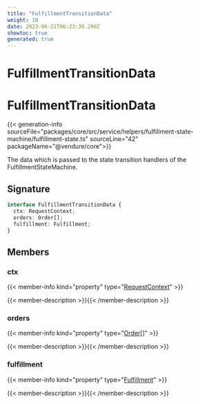 ```yaml
---
title: "FulfillmentTransitionData"
weight: 10
date: 2023-06-21T06:23:39.298Z
showtoc: true
generated: true
---
```

<!-- This file was generated from the Vendure source. Do not modify. Instead, re-run the "docs:build" script -->

# FulfillmentTransitionData
<div class="symbol">


# FulfillmentTransitionData

{{< generation-info sourceFile="packages/core/src/service/helpers/fulfillment-state-machine/fulfillment-state.ts" sourceLine="42" packageName="@vendure/core">}}

The data which is passed to the state transition handlers of the FulfillmentStateMachine.

## Signature

```TypeScript
interface FulfillmentTransitionData {
  ctx: RequestContext;
  orders: Order[];
  fulfillment: Fulfillment;
}
```
## Members

### ctx

{{< member-info kind="property" type="<a href='/typescript-api/request/request-context#requestcontext'>RequestContext</a>"  >}}

{{< member-description >}}{{< /member-description >}}

### orders

{{< member-info kind="property" type="<a href='/typescript-api/entities/order#order'>Order</a>[]"  >}}

{{< member-description >}}{{< /member-description >}}

### fulfillment

{{< member-info kind="property" type="<a href='/typescript-api/entities/fulfillment#fulfillment'>Fulfillment</a>"  >}}

{{< member-description >}}{{< /member-description >}}


</div>
